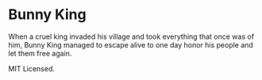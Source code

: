 # Bunny King

When a cruel king invaded his village and took everything that once was of him, Bunny King managed to escape alive to one day honor his people and let them free again.

MIT Licensed.

